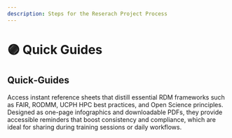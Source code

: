 ```yaml
---
description: Steps for the Reserach Project Process
---
```


# 🟣 Quick Guides

## **Quick‑Guides**

Access instant reference sheets that distill essential RDM frameworks such as FAIR, RODMM, UCPH HPC best practices, and Open Science principles. Designed as one-page infographics and downloadable PDFs, they provide accessible reminders that boost consistency and compliance, which are ideal for sharing during training sessions or daily workflows.
